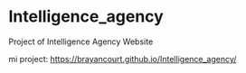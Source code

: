 # Intelligence_agency
Project of Intelligence Agency Website

mi project: https://brayancourt.github.io/Intelligence_agency/
